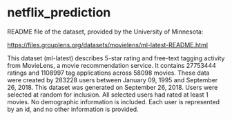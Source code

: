 # netflix_prediction


README file of the dataset, provided by the University of Minnesota:

https://files.grouplens.org/datasets/movielens/ml-latest-README.html 

This dataset (ml-latest) describes 5-star rating and free-text tagging activity from MovieLens, a movie recommendation service. It contains 27753444 ratings and 1108997 tag applications across 58098 movies. These data were created by 283228 users between January 09, 1995 and September 26, 2018. This dataset was generated on September 26, 2018. Users were selected at random for inclusion. All selected users had rated at least 1 movies. No demographic information is included. Each user is represented by an id, and no other information is provided.
